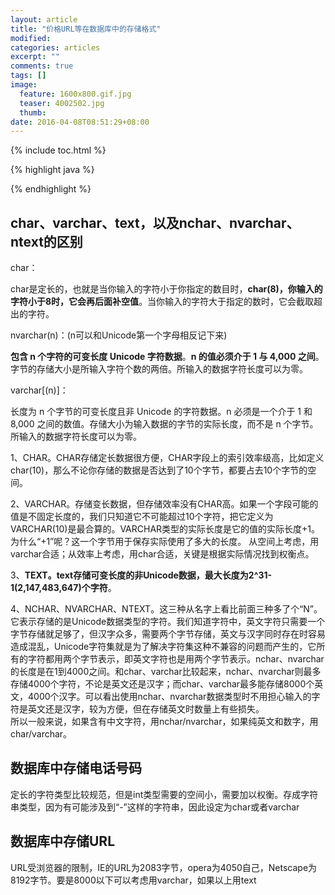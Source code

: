 ```yaml
---
layout: article
title: "价格URL等在数据库中的存储格式"
modified:
categories: articles
excerpt: ""
comments: true
tags: []
image: 
  feature: 1600x800.gif.jpg
  teaser: 4002502.jpg
  thumb:
date: 2016-04-08T08:51:29+08:00
---
```


{% include toc.html %}

{% highlight java %}

{% endhighlight %}

## char、varchar、text，以及nchar、nvarchar、ntext的区别

char：

char是定长的，也就是当你输入的字符小于你指定的数目时，**char(8)，你输入的字符小于8时，它会再后面补空值**。当你输入的字符大于指定的数时，它会截取超出的字符。

nvarchar(n)：(n可以和Unicode第一个字母相反记下来)

**包含 n 个字符的可变长度 Unicode 字符数据**。**n 的值必须介于 1 与 4,000 之间**。字节的存储大小是所输入字符个数的两倍。所输入的数据字符长度可以为零。
       
varchar[(n)]：  

长度为 n 个字节的可变长度且非 Unicode 的字符数据。n 必须是一个介于 1 和 8,000 之间的数值。存储大小为输入数据的字节的实际长度，而不是 n 个字节。所输入的数据字符长度可以为零。

1、CHAR。CHAR存储定长数据很方便，CHAR字段上的索引效率级高，比如定义char(10)，那么不论你存储的数据是否达到了10个字节，都要占去10个字节的空间。 

2、VARCHAR。存储变长数据，但存储效率没有CHAR高。如果一个字段可能的值是不固定长度的，我们只知道它不可能超过10个字符，把它定义为 VARCHAR(10)是最合算的。VARCHAR类型的实际长度是它的值的实际长度+1。为什么“+1”呢？这一个字节用于保存实际使用了多大的长度。  从空间上考虑，用varchar合适；从效率上考虑，用char合适，关键是根据实际情况找到权衡点。  

3、**TEXT。text存储可变长度的非Unicode数据，最大长度为2^31-1(2,147,483,647)个字符**。 
 
4、NCHAR、NVARCHAR、NTEXT。这三种从名字上看比前面三种多了个“N”。它表示存储的是Unicode数据类型的字符。我们知道字符中，英文字符只需要一个字节存储就足够了，但汉字众多，需要两个字节存储，英文与汉字同时存在时容易造成混乱，Unicode字符集就是为了解决字符集这种不兼容的问题而产生的，它所有的字符都用两个字节表示，即英文字符也是用两个字节表示。nchar、nvarchar的长度是在1到4000之间。和char、varchar比较起来，nchar、nvarchar则最多存储4000个字符，不论是英文还是汉字；而char、varchar最多能存储8000个英文，4000个汉字。可以看出使用nchar、nvarchar数据类型时不用担心输入的字符是英文还是汉字，较为方便，但在存储英文时数量上有些损失。  
所以一般来说，如果含有中文字符，用nchar/nvarchar，如果纯英文和数字，用char/varchar。

## 数据库中存储电话号码

定长的字符类型比较规范，但是int类型需要的空间小，需要加以权衡。存成字符串类型，因为有可能涉及到“-”这样的字符串，因此设定为char或者varchar

## 数据库中存储URL

URL受浏览器的限制，IE的URL为2083字节，opera为4050自己，Netscape为8192字节。要是8000以下可以考虑用varchar，如果以上用text



